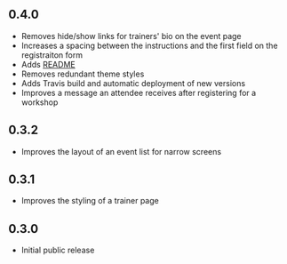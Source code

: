 ## 0.4.0
* Removes hide/show links for trainers' bio on the event page
* Increases a spacing between the instructions and the first field on the registraiton form
* Adds [README](README.md) 
* Removes redundant theme styles
* Adds Travis build and automatic deployment of new versions
* Improves a message an attendee receives after registering for a workshop 

## 0.3.2
* Improves the layout of an event list for narrow screens

## 0.3.1
* Improves the styling of a trainer page

## 0.3.0
* Initial public release

